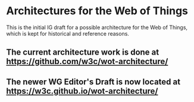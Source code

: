 # Architectures for the Web of Things

This is the initial IG draft for a possible architecture for the Web of Things,
which is kept for historical and reference reasons.

## The current architecture work is done at https://github.com/w3c/wot-architecture/

## The newer WG Editor's Draft is now located at https://w3c.github.io/wot-architecture/
